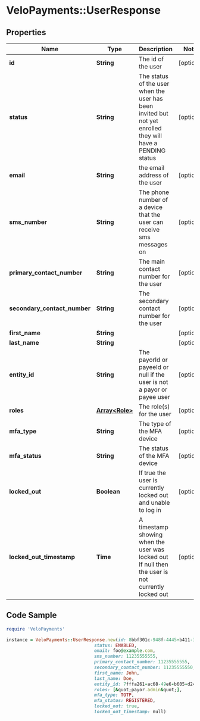# VeloPayments::UserResponse

## Properties

Name | Type | Description | Notes
------------ | ------------- | ------------- | -------------
**id** | **String** | The id of the user | [optional] 
**status** | **String** | The status of the user when the user has been invited but not yet enrolled they will have a PENDING status  | [optional] 
**email** | **String** | the email address of the user | [optional] 
**sms_number** | **String** | The phone number of a device that the user can receive sms messages on  | [optional] 
**primary_contact_number** | **String** | The main contact number for the user  | [optional] 
**secondary_contact_number** | **String** | The secondary contact number for the user  | [optional] 
**first_name** | **String** |  | [optional] 
**last_name** | **String** |  | [optional] 
**entity_id** | **String** | The payorId or payeeId or null if the user is not a payor or payee user  | [optional] 
**roles** | [**Array&lt;Role&gt;**](Role.md) | The role(s) for the user  | [optional] 
**mfa_type** | **String** | The type of the MFA device | [optional] 
**mfa_status** | **String** | The status of the MFA device | [optional] 
**locked_out** | **Boolean** | If true the user is currently locked out and unable to log in | [optional] 
**locked_out_timestamp** | **Time** | A timestamp showing when the user was locked out If null then the user is not currently locked out  | [optional] 

## Code Sample

```ruby
require 'VeloPayments'

instance = VeloPayments::UserResponse.new(id: 8bbf301c-948f-4445-b411-357eec53e441,
                                 status: ENABLED,
                                 email: foo@example.com,
                                 sms_number: 11235555555,
                                 primary_contact_number: 11235555555,
                                 secondary_contact_number: 11235555550,
                                 first_name: John,
                                 last_name: Doe,
                                 entity_id: 7fffa261-ac68-49e6-b605-d24a444d9206,
                                 roles: [&quot;payor.admin&quot;],
                                 mfa_type: TOTP,
                                 mfa_status: REGISTERED,
                                 locked_out: true,
                                 locked_out_timestamp: null)
```


